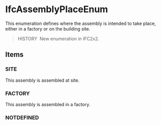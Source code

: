 # IfcAssemblyPlaceEnum

This enumeration defines where the assembly is intended to take place, either in a factory or on the building site.

> HISTORY&nbsp; New enumeration in IFC2x2.

## Items

### SITE
This assembly is assembled at site.

### FACTORY
This assembly is assembled in a factory.

### NOTDEFINED

